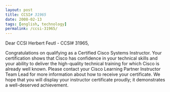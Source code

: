 ```yaml
---
layout: post
title: CCSI# 31965
date: 2008-02-13
tags: [english, technology]
permalink: /ccsi-31965/
---
```


Dear CCSI Herbert Feutl - CCSI# 31965,

Congratulations on qualifying as a Certified Cisco Systems Instructor. Your certification shows that Cisco has confidence in your technical skills and your ability to deliver the high-quality technical training for which Cisco is already well known. Please contact your Cisco Learning Partner Instructor Team Lead for more information about how to receive your certificate. We hope that you will display your instructor certificate proudly; it demonstrates a well-deserved achievement.